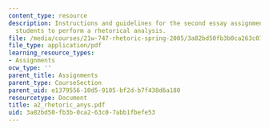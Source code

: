 ```yaml
---
content_type: resource
description: Instructions and guidelines for the second essay assignment, which asks
  students to perform a rhetorical analysis.
file: /media/courses/21w-747-rhetoric-spring-2005/3a82bd50fb3b0ca263c07abb1fbefe53_a2_rhetoric_anys.pdf
file_type: application/pdf
learning_resource_types:
- Assignments
ocw_type: ''
parent_title: Assignments
parent_type: CourseSection
parent_uid: e1379556-10d5-9105-bf2d-b7f438d6a180
resourcetype: Document
title: a2_rhetoric_anys.pdf
uid: 3a82bd50-fb3b-0ca2-63c0-7abb1fbefe53
---
```

